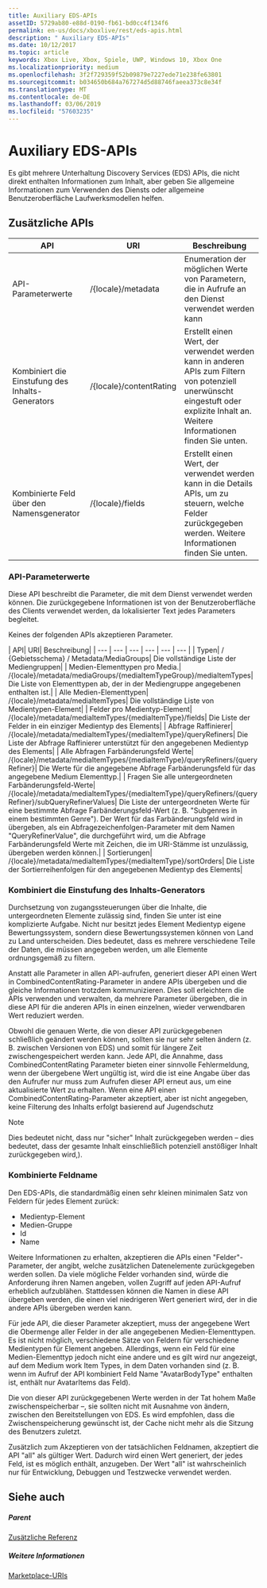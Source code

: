```yaml
---
title: Auxiliary EDS-APIs
assetID: 5729ab80-e88d-0190-fb61-bd0cc4f134f6
permalink: en-us/docs/xboxlive/rest/eds-apis.html
description: " Auxiliary EDS-APIs"
ms.date: 10/12/2017
ms.topic: article
keywords: Xbox Live, Xbox, Spiele, UWP, Windows 10, Xbox One
ms.localizationpriority: medium
ms.openlocfilehash: 3f2f729359f52b09879e7227ede71e238fe63801
ms.sourcegitcommit: b034650b684a767274d5d88746faeea373c8e34f
ms.translationtype: MT
ms.contentlocale: de-DE
ms.lasthandoff: 03/06/2019
ms.locfileid: "57603235"
---
```

# <a name="auxiliary-eds-apis"></a>Auxiliary EDS-APIs

Es gibt mehrere Unterhaltung Discovery Services (EDS) APIs, die nicht direkt enthalten Informationen zum Inhalt, aber geben Sie allgemeine Informationen zum Verwenden des Diensts oder allgemeine Benutzeroberfläche Laufwerksmodellen helfen.

<a id="ID4EQ"></a>


## <a name="auxiliary-apis"></a>Zusätzliche APIs

| API| URI| Beschreibung|
| --- | --- | --- |
| API-Parameterwerte| /{locale}/metadata| Enumeration der möglichen Werte von Parametern, die in Aufrufe an den Dienst verwendet werden kann|
| Kombiniert die Einstufung des Inhalts-Generators| /{locale}/contentRating| Erstellt einen Wert, der verwendet werden kann in anderen APIs zum Filtern von potenziell unerwünscht eingestuft oder explizite Inhalt an. Weitere Informationen finden Sie unten.|
| Kombinierte Feld über den Namensgenerator| /{locale}/fields| Erstellt einen Wert, der verwendet werden kann in die Details APIs, um zu steuern, welche Felder zurückgegeben werden. Weitere Informationen finden Sie unten.|

<a id="ID4EBC"></a>


### <a name="api-parameter-values"></a>API-Parameterwerte

Diese API beschreibt die Parameter, die mit dem Dienst verwendet werden können. Die zurückgegebene Informationen ist von der Benutzeroberfläche des Clients verwendet werden, da lokalisierter Text jedes Parameters begleitet.

Keines der folgenden APIs akzeptieren Parameter.

| API| URI| Beschreibung|
| --- | --- | --- | --- | --- | --- |
| Typen| / {Gebietsschema} / Metadata/MediaGroups| Die vollständige Liste der Mediengruppen|
| Medien-Elementtypen pro Media.| /{locale}/metadata/mediaGroups/{mediaItemTypeGroup}/mediaItemTypes| Die Liste von Elementtypen ab, der in der Mediengruppe angegebenen enthalten ist.|
| Alle Medien-Elementtypen| /{locale}/metadata/mediaItemTypes| Die vollständige Liste von Medientypen-Element|
| Felder pro Medientyp-Element| /{locale}/metadata/mediaItemTypes/{mediaItemType}/fields| Die Liste der Felder in ein einziger Medientyp des Elements|
| Abfrage Raffinierer| /{locale}/metadata/mediaItemTypes/{mediaItemType}/queryRefiners| Die Liste der Abfrage Raffinierer unterstützt für den angegebenen Medientyp des Elements|
| Alle Abfragen Farbänderungsfeld Werte| /{locale}/metadata/mediaItemTypes/{mediaItemType}/queryRefiners/{queryRefiner}| Die Werte für die angegebene Abfrage Farbänderungsfeld für das angegebene Medium Elementtyp.|
| Fragen Sie alle untergeordneten Farbänderungsfeld-Werte| /{locale}/metadata/mediaItemTypes/{mediaItemType}/queryRefiners/{queryRefiner}/subQueryRefinerValues| Die Liste der untergeordneten Werte für eine bestimmte Abfrage Farbänderungsfeld-Wert (z. B. "Subgenres in einem bestimmten Genre"). Der Wert für das Farbänderungsfeld wird in übergeben, als ein Abfragezeichenfolgen-Parameter mit dem Namen "QueryRefinerValue", die durchgeführt wird, um die Abfrage Farbänderungsfeld Werte mit Zeichen, die im URI-Stämme ist unzulässig, übergeben werden können.|
| Sortierungen| /{locale}/metadata/mediaItemTypes/{mediaItemType}/sortOrders| Die Liste der Sortierreihenfolgen für den angegebenen Medientyp des Elements|

<a id="ID4EEF"></a>


### <a name="combined-content-rating-generator"></a>Kombiniert die Einstufung des Inhalts-Generators

Durchsetzung von zugangssteuerungen über die Inhalte, die untergeordneten Elemente zulässig sind, finden Sie unter ist eine komplizierte Aufgabe. Nicht nur besitzt jedes Element Medientyp eigene Bewertungssystem, sondern diese Bewertungssystemen können von Land zu Land unterscheiden. Dies bedeutet, dass es mehrere verschiedene Teile der Daten, die müssen angegeben werden, um alle Elemente ordnungsgemäß zu filtern.

Anstatt alle Parameter in allen API-aufrufen, generiert dieser API einen Wert in CombinedContentRating-Parameter in andere APIs übergeben und die gleiche Informationen trotzdem kommunizieren. Dies soll erleichtern die APIs verwenden und verwalten, da mehrere Parameter übergeben, die in diese API für die anderen APIs in einen einzelnen, wieder verwendbaren Wert reduziert werden.

Obwohl die genauen Werte, die von dieser API zurückgegebenen schließlich geändert werden können, sollten sie nur sehr selten ändern (z. B. zwischen Versionen von EDS) und somit für längere Zeit zwischengespeichert werden kann. Jede API, die Annahme, dass CombinedContentRating Parameter bieten einer sinnvolle Fehlermeldung, wenn der übergebene Wert ungültig ist, wird die ist eine Angabe über das den Aufrufer nur muss zum Aufrufen dieser API erneut aus, um eine aktualisierte Wert zu erhalten. Wenn eine API einen CombinedContentRating-Parameter akzeptiert, aber ist nicht angegeben, keine Filterung des Inhalts erfolgt basierend auf Jugendschutz

> [!NOTE]
> Dies bedeutet nicht, dass nur "sicher" Inhalt zurückgegeben werden – dies bedeutet, dass der gesamte Inhalt einschließlich potenziell anstößiger Inhalt zurückgegeben wird,).



<a id="ID4EWF"></a>


### <a name="combined-field-name"></a>Kombinierte Feldname

Den EDS-APIs, die standardmäßig einen sehr kleinen minimalen Satz von Feldern für jedes Element zurück:

   * Medientyp-Element
   * Medien-Gruppe
   * Id
   * Name

Weitere Informationen zu erhalten, akzeptieren die APIs einen "Felder"-Parameter, der angibt, welche zusätzlichen Datenelemente zurückgegeben werden sollen. Da viele mögliche Felder vorhanden sind, würde die Anforderung ihren Namen angeben, vollen Zugriff auf jeden API-Aufruf erheblich aufzublähen. Stattdessen können die Namen in diese API übergeben werden, die einen viel niedrigeren Wert generiert wird, der in die andere APIs übergeben werden kann.

Für jede API, die dieser Parameter akzeptiert, muss der angegebene Wert die Obermenge aller Felder in der alle angegebenen Medien-Elementtypen. Es ist nicht möglich, verschiedene Sätze von Feldern für verschiedene Medientypen für Element angeben. Allerdings, wenn ein Feld für eine Medien-Elementtyp jedoch nicht eine andere und es gilt wird nur angezeigt, auf dem Medium work Item Types, in dem Daten vorhanden sind (z. B. wenn im Aufruf der API kombiniert Feld Name "AvatarBodyType" enthalten ist, enthält nur AvatarItems das Feld).

Die von dieser API zurückgegebenen Werte werden in der Tat hohem Maße zwischenspeicherbar –, sie sollten nicht mit Ausnahme von ändern, zwischen den Bereitstellungen von EDS. Es wird empfohlen, dass die Zwischenspeicherung gewünscht ist, der Cache nicht mehr als die Sitzung des Benutzers zuletzt.

Zusätzlich zum Akzeptieren von der tatsächlichen Feldnamen, akzeptiert die API "all" als gültiger Wert. Dadurch wird einen Wert generiert, der jedes Feld, ist es möglich enthält, anzugeben. Der Wert "all" ist wahrscheinlich nur für Entwicklung, Debuggen und Testzwecke verwendet werden.

<a id="ID4ERG"></a>


## <a name="see-also"></a>Siehe auch

<a id="ID4ETG"></a>


##### <a name="parent"></a>Parent  

[Zusätzliche Referenz](atoc-xboxlivews-reference-additional.md)


<a id="ID4E6G"></a>


##### <a name="further-information"></a>Weitere Informationen

[Marketplace-URIs](../uri/marketplace/atoc-reference-marketplace.md)
